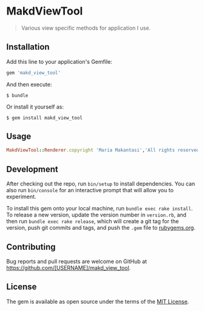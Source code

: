 # MakdViewTool

>Various view specific methods for application I use.

## Installation

Add this line to your application's Gemfile:

```ruby
gem 'makd_view_tool'
```

And then execute:

    $ bundle

Or install it yourself as:

    $ gem install makd_view_tool

## Usage

```ruby
MakdViewTool::Renderer.copyright 'Maria Makantasi','All rights reserved'
```

## Development

After checking out the repo, run `bin/setup` to install dependencies. You can also run `bin/console` for an interactive prompt that will allow you to experiment.

To install this gem onto your local machine, run `bundle exec rake install`. To release a new version, update the version number in `version.rb`, and then run `bundle exec rake release`, which will create a git tag for the version, push git commits and tags, and push the `.gem` file to [rubygems.org](https://rubygems.org).

## Contributing

Bug reports and pull requests are welcome on GitHub at https://github.com/[USERNAME]/makd_view_tool.

## License

The gem is available as open source under the terms of the [MIT License](https://opensource.org/licenses/MIT).
